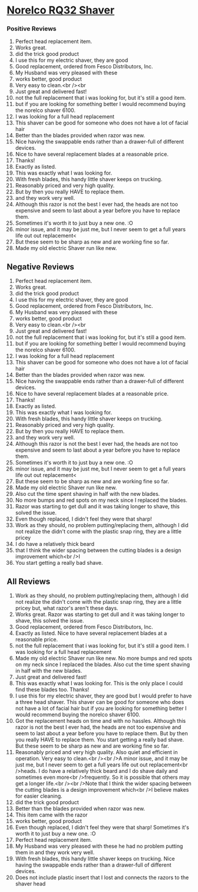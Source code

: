 # [Norelco RQ32 Shaver](https://products.checkmycream.com/products/Norelco-RQ32-Shaver.html)

### Positive Reviews

<ol>
      <li>Perfect head replacement item.</li>
      <li>Works great.</li>
      <li>did the trick  good product</li>
      <li>I use this for my electric shaver, they are good</li>
      <li>Good replacement, ordered from Fesco Distributors, Inc.</li>
      <li>My Husband was very pleased with these</li>
      <li>works better, good product</li>
      <li>Very easy to clean.&lt;br /&gt;&lt;br</li>
      <li>Just great and delivered fast!</li>
      <li>not the full replacement that i was looking for, but it&#x27;s still a good item.</li>
      <li>but if you are looking for something better I would recommend buying the norelco shaver 6100.</li>
      <li>I was looking for a full head replacement</li>
      <li>This shaver can be good for someone who does not have a lot of facial hair</li>
      <li>Better than the blades provided when razor was new.</li>
      <li>Nice having the swappable ends rather than a drawer-full of different devices.</li>
      <li>Nice to have several replacement blades at a reasonable price.</li>
      <li>Thanks!</li>
      <li>Exactly as listed.</li>
      <li>This was exactly what I was looking for.</li>
      <li>With fresh blades, this handy little shaver keeps on trucking.</li>
      <li>Reasonably priced and very high quality.  </li>
      <li>But by then you really HAVE to replace them.</li>
      <li>and they work very well.</li>
      <li>Although this razor is not the best I ever had, the heads are not too expensive and seem to last about a year before you have to replace them.</li>
      <li>Sometimes it&#x27;s worth it to just buy a new one. :O</li>
      <li>minor issue, and it may be just me, but I never seem to get a full years life out out replacement&lt;</li>
      <li>But these seem to be sharp as new and are working fine so far.</li>
      <li>Made my old electric Shaver run like new.  </li>
</ol>


<h2>Negative Reviews</h2>
<ol>
<li> Perfect head replacement item.</li>
<li> Works great.</li>
<li> did the trick  good product</li>
<li> I use this for my electric shaver, they are good</li>
<li> Good replacement, ordered from Fesco Distributors, Inc.</li>
<li> My Husband was very pleased with these</li>
<li> works better, good product</li>
<li> Very easy to clean.&lt;br /&gt;&lt;br</li>
<li> Just great and delivered fast!</li>
<li> not the full replacement that i was looking for, but it&#x27;s still a good item.</li>
<li> but if you are looking for something better I would recommend buying the norelco shaver 6100.</li>
<li> I was looking for a full head replacement</li>
<li> This shaver can be good for someone who does not have a lot of facial hair</li>
<li> Better than the blades provided when razor was new.</li>
<li> Nice having the swappable ends rather than a drawer-full of different devices.</li>
<li> Nice to have several replacement blades at a reasonable price.</li>
<li> Thanks!</li>
<li> Exactly as listed.</li>
<li> This was exactly what I was looking for.</li>
<li> With fresh blades, this handy little shaver keeps on trucking.</li>
<li> Reasonably priced and very high quality.  </li>
<li> But by then you really HAVE to replace them.</li>
<li> and they work very well.</li>
<li> Although this razor is not the best I ever had, the heads are not too expensive and seem to last about a year before you have to replace them.</li>
<li> Sometimes it&#x27;s worth it to just buy a new one. :O</li>
<li> minor issue, and it may be just me, but I never seem to get a full years life out out replacement&lt;</li>
<li> But these seem to be sharp as new and are working fine so far.</li>
<li> Made my old electric Shaver run like new.  </li>
<li> Also cut the time spent shaving in half with the new blades.</li>
<li> No more bumps and red spots on my neck since I replaced the blades.  </li>
<li> Razor was starting to get dull and it was taking longer to shave, this solved the issue.</li>
<li> Even though replaced, I didn&#x27;t feel they were that sharp!</li>
<li> Work as they should, no problem putting/replacing them, although I did not realize the didn&#x27;t come with the plastic snap ring, they are a little pricey</li>
<li> I do have a relatively thick beard</li>
<li> that I think the wider spacing between the cutting blades is a design improvement which&lt;br /&gt;I</li>
<li> You start getting a really bad shave.</li>
</ol>

<h2>All Reviews</h2>

<ol>
    <li> Work as they should, no problem putting/replacing them, although I did not realize the didn&#x27;t come with the plastic snap ring, they are a little pricey but, what razor&#x27;s aren&#x27;t these days.</li>
    <li> Works great. Razor was starting to get dull and it was taking longer to shave, this solved the issue.</li>
    <li> Good replacement, ordered from Fesco Distributors, Inc.</li>
    <li> Exactly as listed. Nice to have several replacement blades at a reasonable price.</li>
    <li> not the full replacement that i was looking for, but it&#x27;s still a good item. I was looking for a full head replacement</li>
    <li> Made my old electric Shaver run like new.  No more bumps and red spots on my neck since I replaced the blades.  Also cut the time spent shaving in half with the new blades.</li>
    <li> Just great and delivered fast!</li>
    <li> This was exactly what I was looking for. This is the only place I could find these blades too. Thanks!</li>
    <li> I use this for my electric shaver, they are good but I would prefer to have a three head shaver. This shaver can be good for someone who does not have a lot of facial hair but if you are looking for something better I would recommend buying the norelco shaver 6100.</li>
    <li> Got the replacement heads on time and with no hassles. Although this razor is not the best I ever had, the heads are not too expensive and seem to last about a year before you have to replace them. But by then you really HAVE to replace them. You start getting a really bad shave. But these seem to be sharp as new and are working fine so far.</li>
    <li> Reasonably priced and very high quality.  Also quiet and efficient in operation.  Very easy to clean.&lt;br /&gt;&lt;br /&gt;A minor issue, and it may be just me, but I never seem to get a full years life out out replacement&lt;br /&gt;heads.  I do have a relatively thick beard and I do shave daily and sometimes even more&lt;br /&gt;frequently.  So it is possible that others may get a longer life.&lt;br /&gt;&lt;br /&gt;Note that I think the wider spacing between the cutting blades is a design improvement which&lt;br /&gt;I believe makes for easier cleaning.</li>
    <li> did the trick  good product</li>
    <li> Better than the blades provided when razor was new.</li>
    <li> This item came with the razor</li>
    <li> works better, good product</li>
    <li> Even though replaced, I didn&#x27;t feel they were that sharp! Sometimes it&#x27;s worth it to just buy a new one. :O</li>
    <li> Perfect head replacement item.</li>
    <li> My Husband was very pleased with these he had no problem putting them in and they work very well.</li>
    <li> With fresh blades, this handy little shaver keeps on trucking. Nice having the swappable ends rather than a drawer-full of different devices.</li>
    <li> Does not include plastic insert that I lost and connects the razors to the shaver head</li>
</ol>




